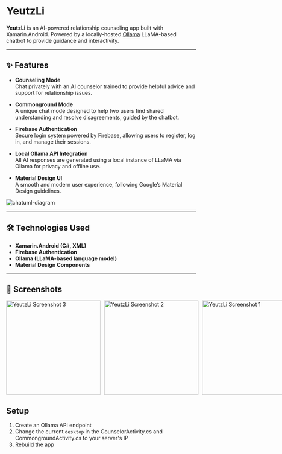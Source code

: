 # YeutzLi
**YeutzLi** is an AI-powered relationship counseling app built with Xamarin.Android. Powered by a locally-hosted [Ollama](https://ollama.com/) LLaMA-based chatbot to provide guidance and interactivity.

---

## ✨ Features

- **Counseling Mode**  
  Chat privately with an AI counselor trained to provide helpful advice and support for relationship issues.

- **Commonground Mode**  
  A unique chat mode designed to help two users find shared understanding and resolve disagreements, guided by the chatbot.

- **Firebase Authentication**  
  Secure login system powered by Firebase, allowing users to register, log in, and manage their sessions.

- **Local Ollama API Integration**  
  All AI responses are generated using a local instance of LLaMA via Ollama for privacy and offline use.

- **Material Design UI**  
  A smooth and modern user experience, following Google’s Material Design guidelines.

       
![chatuml-diagram](https://github.com/user-attachments/assets/2bde8153-2929-496c-9d04-a1aff6e201c5)

---

## 🛠️ Technologies Used

- **Xamarin.Android (C#, XML)**
- **Firebase Authentication**
- **Ollama (LLaMA-based language model)**
- **Material Design Components**

---

## 📸 Screenshots

<div style="display: flex; gap: 10px;">
  <img src="https://github.com/user-attachments/assets/3ca6edd8-1801-4adc-b786-2c045b119ebf" alt="YeutzLi Screenshot 3" width="250"/>
  <img src="https://github.com/user-attachments/assets/ea1111f9-e6d1-4b3e-a672-e404f1db5986" alt="YeutzLi Screenshot 2" width="250"/>
  <img src="https://github.com/user-attachments/assets/1ea1563f-e1c4-439b-893f-9084b9782d9a" alt="YeutzLi Screenshot 1" width="250"/>

</div>



## Setup

1. Create an Ollama API endpoint
2. Change the current ``desktop`` in the CounselorActivity.cs and CommongroundActivity.cs to your server's IP
3. Rebuild the app
